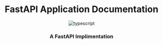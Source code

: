 <div align="center">
  <h1>FastAPI Application Documentation</h1>
  <div>
    <img src="https://img.shields.io/badge/-Python-black?style=for-the-badge&logoColor=white&logo=typescript&color=3178C6" alt="typescript" />
  </div>
  <h3 align="center">A FastAPI Implimentation</h3>
</div>
